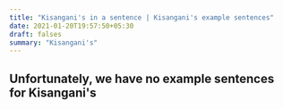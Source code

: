 ```yaml
---
title: "Kisangani's in a sentence | Kisangani's example sentences"
date: 2021-01-20T19:57:50+05:30
draft: falses
summary: "Kisangani's"
---
```

## Unfortunately, we have no example sentences for Kisangani's                 
